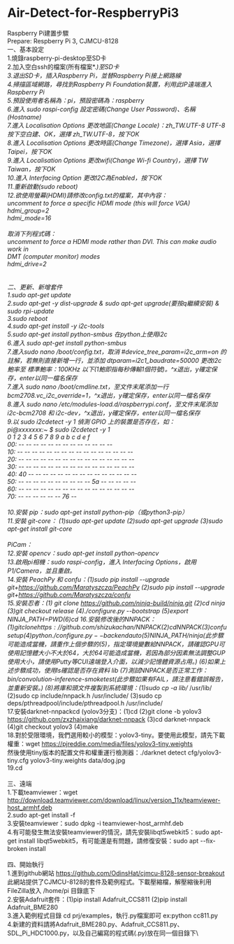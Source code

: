 # Air-Detect-for-RespberryPi3

Raspberry Pi建置步驟\
Prepare: Respberry Pi 3, CJMCU-8128\
一、基本設定\
1.燒錄raspberry-pi-desktop至SD卡\
2.加入空白ssh的檔案(所有檔案*.*)至SD卡\
3.退出SD卡，插入Raspberry Pi，並替Raspberry Pi接上網路線\
4.掃描區域網路，尋找到Raspberry Pi Foundation裝置，利用此IP遠端進入Raspberry Pi\
5.預設使用者名稱為：pi，預設密碼為：raspberry\
6.進入 sudo raspi-config 設定密碼(Change User Password)、名稱(Hostname)\
7.進入 Localisation Options 更改地區(Change Locale)：zh_TW.UTF-8 UTF-8 按下空白建、OK，選擇 zh_TW.UTF-8，按下OK\
8.進入 Localisation Options 更改時區(Change Timezone)，選擇 Asia，選擇 Taipei，按下OK\
9.進入 Localisation Options 更改wifi(Change Wi-fi Country)，選擇 TW Taiwan，按下OK\
10.進入 Interfacing Option 更改I2C為Enabled，按下OK\
11.重新啟動(sudo reboot)\
12.欲使用螢幕(HDMI)請修改config.txt的檔案，其中內容：\
uncomment to force a specific HDMI mode (this will force VGA)\
hdmi_group=2\
hdmi_mode=16\
\
取消下列程式碼：\
uncomment to force a HDMI mode rather than DVI. This can make audio work in\
DMT (computer monitor) modes\
hdmi_drive=2\
\
\
二、更新、新增套件\
1.sudo apt-get update\
2.sudo apt-get -y dist-upgrade & sudo apt-get upgrade(要按q繼續安裝) & sudo rpi-update\
3.sudo reboot\
4.sudo apt-get install -y i2c-tools\
5.sudo apt-get install python-smbus 在python上使用i2c\
6.進入 sudo apt-get install python-smbus\
7.進入sudo nano /boot/config.txt，取消 #device_tree_param=i2c_arm=on 的註解，若無則直接新增一行，並添加 dtparam=i2c1_baudrate=50000 更改i2c鮑率至 標準鮑率：100KHz 以下(1鮑即指每秒傳輸1個符號)。^x退出，y確定保存，enter以同一檔名保存\
7.進入 sudo nano /boot/cmdline.txt，至文件末尾添加一行 bcm2708.vc_i2c_override=1，^x退出，y確定保存，enter以同一檔名保存\
8.進入 sudo nano /etc/modules-load.d/raspberrypi.conf，至文件末尾添加 i2c-bcm2708 和 i2c-dev，^x退出，y確定保存，enter以同一檔名保存\
9.以 sudo i2cdetect -y 1 偵測 GPIO 上的裝置是否存在，如：\
pi@xxxxxxx:~ $ sudo i2cdetect -y 1\
     0  1  2  3  4  5  6  7  8  9  a  b  c  d  e  f\
00:          -- -- -- -- -- -- -- -- -- -- -- -- --\
10: -- -- -- -- -- -- -- -- -- -- -- -- -- -- -- --\
20: -- -- -- -- -- -- -- -- -- -- -- -- -- -- -- --\
30: -- -- -- -- -- -- -- -- -- -- -- -- -- -- -- --\
40: 40 -- -- -- -- -- -- -- -- -- -- -- -- -- -- --\
50: -- -- -- -- -- -- -- -- -- -- 5a -- -- -- -- --\
60: -- -- -- -- -- -- -- -- -- -- -- -- -- -- -- --\
70: -- -- -- -- -- -- 76 --\
\
10.安裝 pip：sudo apt-get install python-pip（或python3-pip）\
11.安裝 git-core： (1)sudo apt-get update (2)sudo apt-get upgrade (3)sudo apt-get install git-core\
\
PiCam：\
12.安裝 opencv：sudo apt-get install python-opencv\
13.啟用pi相機：sudo raspi-config，進入 Interfacing Options，啟用 P1/Camera，並且重啟。\
14.安裝 PeachPy  和  confu：(1)sudo pip install --upgrade git+https://github.com/Maratyszcza/PeachPy (2)sudo pip install --upgrade git+https://github.com/Maratyszcza/confu \
15.安裝忍者：(1) git clone https://github.com/ninja-build/ninja.git (2)cd ninja (3)git checkout release (4)./configure.py --bootstrap (5)export NINJA_PATH=$PWD (6)cd\
16.安裝修改後的 NNPACK：(1)git clone https://github.com/shizukachan/NNPACK (2)cd NNPACK (3)confu setup (4)python ./configure.py --backend auto (5)$NINJA_PATH/ninja(此步驟可能造成當機，請重作上個步驟的(5)，指定環境變數給NNPACK，請確認GPU可使用記憶體大小不大於64，大於64可能造成當機，若因為部分因素無法調整GUP使用大小，請使用Putty等CUI遠端登入介面，以減少記憶體資源占用。) (6)如果上述步驟成功，使用ls確認是否存在資料 lib (7)測試NNPACK是否正常工作：bin/convolution-inference-smoketest(此步驟如果有FAIL，請注意看錯誤報告，並重新安裝。) (8)將庫和頭文件複製到系統環境：(1)sudo cp -a lib/* /usr/lib/ (2)sudo cp include/nnpack.h /usr/include/ (3)sudo cp deps/pthreadpool/include/pthreadpool.h /usr/include/\
17.安裝darknet-nnpackcd (yolov3分支)：(1)cd (2)git clone -b yolov3 https://github.com/zxzhaixiang/darknet-nnpack (3)cd darknet-nnpack (4)git checkout yolov3 (4)make\
18.對於受限環境，我們選用較小的模型：yolov3-tiny。要使用此模型，請先下載權重：wget https://pjreddie.com/media/files/yolov3-tiny.weights \
然後使用tiny版本的配置文件和權重運行檢測器：./darknet detect cfg/yolov3-tiny.cfg yolov3-tiny.weights data/dog.jpg\
19.cd\
\
三、遠端\
1.下載teamviewer：wget http://download.teamviewer.com/download/linux/version_11x/teamviewer-host_armhf.deb \
2.sudo apt-get install -f\
3.安裝teamviewer：sudo dpkg -i teamviewer-host_armhf.deb\
4.有可能發生無法安裝teamviewer的情況，請先安裝libqt5webkit5：sudo apt-get install libqt5webkit5，有可能還是有問題，請修復安裝：sudo apt --fix-broken install\
\
四、開始執行\
1.進到github網站 https://github.com/OdinsHat/cjmcu-8128-sensor-breakout 此網站提供了CJMCU-8128的套件及範例程式。下載壓縮檔，解壓縮後利用FileZilla放入 /home/pi 目錄底下\
2.安裝Adafruit套件：(1)pip install Adafruit_CCS811 (2)pip install Adafruit_BME280\
3.進入範例程式目錄 cd prj/examples，執行.py檔案即可 ex:python cc811.py\
4.新建的資料請將Adafruit_BME280.py、Adafruit_CCS811.py、SDL_Pi_HDC1000.py，以及自己編寫的程式碼(.py)放在同一個目錄下\
